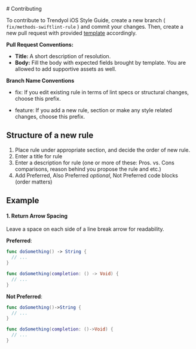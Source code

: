 # Contributing

To contribute to Trendyol iOS Style Guide, create a new branch ( `fix/methods-swiftlint-rule`  ) and commit your changes. Then, create a new pull request with provided [template](PULL_REQUEST_TEMPLATE.md) accordingly.

**Pull Request Conventions:**

* **Title:** A short description of resolution.
* **Body:** Fill the body with expected fields brought by template. You are allowed to add supportive assets as well.

**Branch Name Conventions**

* fix: If you edit existing rule in terms of lint specs or structural changes, choose this prefix.

* feature: If you add a new rule, section or make any style related changes, choose this prefix.

## Structure of a new rule

1. Place rule under appropriate section, and decide the order of new rule.
2. Enter a title for rule
3. Enter a description for rule (one or more of these: Pros. vs. Cons comparisons, reason behind you propose the rule and etc.)
4. Add Preferred, Also Preferred *optional*, Not Preferred code blocks (order matters)

## Example

#### **1**. Return Arrow Spacing

Leave a space on each side of a line break arrow for readability.

**Preferred**:

```swift
func doSomething() -> String {
  // ...
}

func doSomething(completion: () -> Void) {
  // ...
}
```

**Not Preferred**:

```swift
func doSomething()->String {
  // ...
}

func doSomething(completion: ()->Void) {
  // ...
}
```